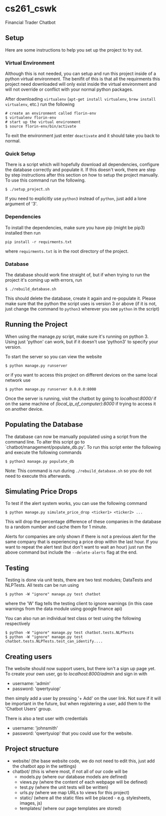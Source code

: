 # cs261_cswk
Financial Trader Chatbot

## Setup
Here are some instructions to help you set up the project to try out.

### Virtual Environment
Although this is not needed, you can setup and run this project inside of a python virtual
environment. The benifit of this is that all the requirments this project need downloaded will
only exist inside the virtual environment and will not override or conflict with your normal
python packages.

After downloading `virtualenv` (`apt-get install virtualenv`, `brew install virtualenv`, etc.)
run the following
```
# create an environment called florin-env
$ virtualenv florin-env
# start up the virtual environment
$ source florin-env/bin/activate
```
To exit the environment just enter `deactivate` and it should take you back to normal.

### Quick Setup
There is a script which will hopefully download all dependencies, configure the database correctly
and populate it. If this doesn't work, there are step by step instructions after this section
on how to setup the project manually. To use this command run the following.
```
$ ./setup_project.sh
```
If you need to explicitly use `python3` instead of `python`, just add a lone argument of '3'.

### Dependencies
To install the dependencies, make sure you have pip (might be pip3) installed then run
```
pip install -r requirments.txt
```
where `requirments.txt` is in the root directory of the project.

### Database
The database should work fine straight of, but if when trying to run the project it's coming up
with errors, run
```
$ ./rebuild_database.sh
```
This should delete the database, create it again and re-populate it. Please make sure that the
python the script uses is version 3 or above (if it is not, just change the command to `python3`
wherever you see `python` in the script)


## Running the Project
When using the manage.py script, make sure it's running on python 3. Using just 'python'
can work, but if it doesn't use 'python3' to specify your version.

To start the server so you can view the website
```
$ python manage.py runserver 
```
or if you want to access this project on different devices on the same local network use
```
$ python manage.py runserver 0.0.0.0:8000
```

Once the server is running, visit the chatbot by going to _localhost:8000/_ if on the same
machine of _(local_ip_of_computer):8000_ if trying to access it on another device.


## Populating the Database
The database can now be manually populated using a script from the command line. To alter this script go to `chatbot/management/populate_db.py'. To run this script enter the following and execute
the following commands
```
$ python3 manage.py populate_db
```
Note: This command is run during `./rebuild_database.sh` so you do not need to execute this afterwards.


## Simulating Price Drops
To test if the alert system works, you can use the following command
```
$ python manage.py simulate_price_drop <ticker1> <ticker2> ...
```
This will drop the percentage difference of these companies in the database to a random number and cache them for 1 minute.

Alerts for companies are only shown if there is not a previous alert for the same company that is experiencing a price drop within the last hour. If you want to repeat the alert test (but don't want to wait an hour) just run the above command but include the `--delete-alerts` flag at the end.


## Testing
Testing is done via unit tests, there are two test modules; DataTests and NLPTests. All tests can be run using
```
$ python -W "ignore" manage.py test chatbot 
```
where the 'W' flag tells the testing client to ignore warnings (in this case warnings from the data module using google finance api)

You can also run an individual test class or test using the following respectively
```
$ python -W "ignore" manage.py test chatbot.tests.NLPTests
$ python -W "ignore" manage.py test chatbot.tests.NLPTests.test_can_identify....
```


## Creating users
The website should now support users, but there isn't a sign up page yet. To create your own user,
go to _localhost:8000/admin_ and sign in with
- username: 'admin'
- password: 'qwertyuiop'

then simply add a user by pressing '+ Add' on the user link. Not sure if it will be important in the future, but when registering a user, add them to the 'Chatbot Users' group.

There is also a test user with credentials
- username: 'johnsmith'
- password: 'qwertyuiop'
that you could use for the website.


## Project structure
- website/ (the base website code, we do not need to edit this, just add the chatbot app in the settings)
- chatbot/ (this is where most, if not all of our code will be
   - models.py (where our database models are defined)
   - views.py  (where the content of each webpage will be defined)
   - test.py   (where the unit tests will be written)
   - urls.py   (where we map URLs to views for this project)
   - static/   (where all the static files will be placed - e.g. stylesheets, images, js)
   - templates/ (where our page templates are stored)

